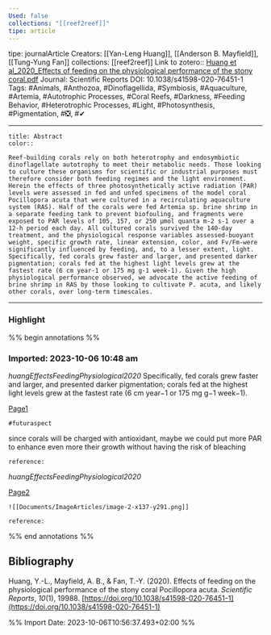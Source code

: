 ```yaml
---
Used: false
collections: "[[reef2reef]]"
tipe: article
---
```

tipe: journalArticle
Creators: [[Yan-Leng Huang]], [[Anderson B. Mayfield]], [[Tung-Yung Fan]]
collections: [[reef2reef]]
Link to zotero:: [Huang et al_2020_Effects of feeding on the physiological performance of the stony coral.pdf](zotero://select/library/items/LYSLTRSE)
Journal: Scientific Reports
DOI: 10.1038/s41598-020-76451-1
Tags: #Animals, #Anthozoa, #Dinoflagellida, #Symbiosis, #Aquaculture, #Artemia, #Autotrophic Processes, #Coral Reefs, #Darkness, #Feeding Behavior, #Heterotrophic Processes, #Light, #Photosynthesis, #Pigmentation, #❎, #✔

---
```ad-note
title: Abstract
color:: 

Reef-building corals rely on both heterotrophy and endosymbiotic dinoflagellate autotrophy to meet their metabolic needs. Those looking to culture these organisms for scientific or industrial purposes must therefore consider both feeding regimes and the light environment. Herein the effects of three photosynthetically active radiation (PAR) levels were assessed in fed and unfed specimens of the model coral Pocillopora acuta that were cultured in a recirculating aquaculture system (RAS). Half of the corals were fed Artemia sp. brine shrimp in a separate feeding tank to prevent biofouling, and fragments were exposed to PAR levels of 105, 157, or 250 μmol quanta m-2 s-1 over a 12-h period each day. All cultured corals survived the 140-day treatment, and the physiological response variables assessed-buoyant weight, specific growth rate, linear extension, color, and Fv/Fm-were significantly influenced by feeding, and, to a lesser extent, light. Specifically, fed corals grew faster and larger, and presented darker pigmentation; corals fed at the highest light levels grew at the fastest rate (6 cm year-1 or 175 mg g-1 week-1). Given the high physiological performance observed, we advocate the active feeding of brine shrimp in RAS by those looking to cultivate P. acuta, and likely other corals, over long-term timescales.

```

---
### Highlight

%% begin annotations %%



### Imported: 2023-10-06 10:48 am

*huangEffectsFeedingPhysiological2020*
	Specifically, fed corals grew faster and larger, and presented darker pigmentation; corals fed at the highest light levels grew at the fastest rate (6 cm year−1 or 175 mg g−1 week−1). 
	
[Page1](zotero://open-pdf/library/items/LYSLTRSE?page=1&a=PRMMUUVI)
	
	#futuraspect

since corals will be charged with antioxidant, maybe we could put more PAR to enhance even more their growth without having the risk of bleaching
	
	
	
	reference:

*huangEffectsFeedingPhysiological2020*
	 
	
[Page2](zotero://open-pdf/library/items/LYSLTRSE?page=2&a=9IHTNHBB)
	
	
	
	![[Documents/ImageArticles/image-2-x137-y291.png]] 
	
	reference:


%% end annotations %%

## Bibliography

Huang, Y.-L., Mayfield, A. B., & Fan, T.-Y. (2020). Effects of feeding on the physiological performance of the stony coral Pocillopora acuta. _Scientific Reports_, _10_(1), 19988. [https://doi.org/10.1038/s41598-020-76451-1](https://doi.org/10.1038/s41598-020-76451-1)

%% Import Date: 2023-10-06T10:56:37.493+02:00 %%

